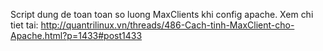 Script dung de toan toan so luong MaxClients khi config apache.
Xem chi tiet tai: http://quantrilinux.vn/threads/486-Cach-tinh-MaxClient-cho-Apache.html?p=1433#post1433
